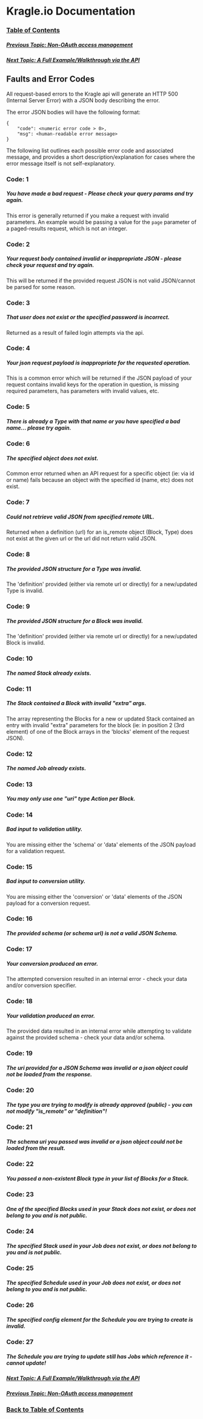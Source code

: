 # Kragle.io Documentation

### [Table of Contents](../README.md)

##### [Previous Topic: Non-OAuth access management](./Access_Mgmt.md)

##### [Next Topic: A Full Example/Walkthrough via the API](../Full_Example_API.md)

## Faults and Error Codes

All request-based errors to the Kragle api will generate an HTTP 500 (Internal Server Error) with a JSON body describing the error.

The error JSON bodies will have the following format:
```
{
    "code": <numeric error code > 0>,
    "msg": <human-readable error message>
}
```

The following list outlines each possible error code and associated message, and provides a short description/explanation for cases where the error message itself is not self-explanatory.

### Code: 1
##### You have made a bad request - Please check your query params and try again.

This error is generally returned if you make a request with invalid parameters. An example would be passing a value for the `page` parameter of a paged-results request, which is not an integer.

### Code: 2
##### Your request body contained invalid or inappropriate JSON - please check your request and try again.

This will be returned if the provided request JSON is not valid JSON/cannot be parsed for some reason.

### Code: 3
##### That user does not exist or the specified password is incorrect.

Returned as a result of failed login attempts via the api.

### Code: 4
##### Your json request payload is inappropriate for the requested operation.

This is a common error which will be returned if the JSON payload of your request contains invalid keys for the operation in question, is missing required parameters, has parameters with invalid values, etc.

### Code: 5
##### There is already a Type with that name or you have specified a bad name... please try again.

### Code: 6
##### The specified object does not exist.

Common error returned when an API request for a specific object (ie: via id or name) fails because an object with the specified id (name, etc) does not exist.

### Code: 7
##### Could not retrieve valid JSON from specified remote URL.

Returned when a definition (url) for an is_remote object (Block, Type) does not exist at the given url or the url did not return valid JSON.

### Code: 8
##### The provided JSON structure for a Type was invalid.

The 'definition' provided (either via remote url or directly) for a new/updated Type is invalid.

### Code: 9
##### The provided JSON structure for a Block was invalid.

The 'definition' provided (either via remote url or directly) for a new/updated Block is invalid.

### Code: 10
##### The named Stack already exists.

### Code: 11
##### The Stack contained a Block with invalid "extra" args.

The array representing the Blocks for a new or updated Stack contained an entry with invalid "extra" parameters for the block (ie: in position 2 (3rd element) of one of the Block arrays in the 'blocks' element of the request JSON).

### Code: 12
##### The named Job already exists.

### Code: 13
##### You may only use one "uri" type Action per Block.

### Code: 14
##### Bad input to validation utility.

You are missing either the 'schema' or 'data' elements of the JSON payload for a validation request.

### Code: 15
##### Bad input to conversion utility.

You are missing either the 'conversion' or 'data' elements of the JSON payload for a conversion request.

### Code: 16
##### The provided schema (or schema url) is not a valid JSON Schema.

### Code: 17
##### Your conversion produced an error.

The attempted conversion resulted in an internal error - check your data and/or conversion specifier.

### Code: 18
##### Your validation produced an error.

The provided data resulted in an internal error while attempting to validate against the provided schema - check your data and/or schema.

### Code: 19
##### The uri provided for a JSON Schema was invalid or a json object could not be loaded from the response.

### Code: 20
##### The type you are trying to modify is already approved (public) - you can not modify "is_remote" or "definition"!

### Code: 21
##### The schema uri you passed was invalid or a json object could not be loaded from the result.

### Code: 22
##### You passed a non-existent Block type in your list of Blocks for a Stack.

### Code: 23
##### One of the specified Blocks used in your Stack does not exist, or does not belong to you and is not public.

### Code: 24
##### The specified Stack used in your Job does not exist, or does not belong to you and is not public.

### Code: 25
##### The specified Schedule used in your Job does not exist, or does not belong to you and is not public.

### Code: 26
##### The specified config element for the Schedule you are trying to create is invalid.

### Code: 27
##### The Schedule you are trying to update still has Jobs which reference it - cannot update!

##### [Next Topic: A Full Example/Walkthrough via the API](../Full_Example_API.md)

##### [Previous Topic: Non-OAuth access management](./Access_Mgmt.md)

### [Back to Table of Contents](../README.md)

